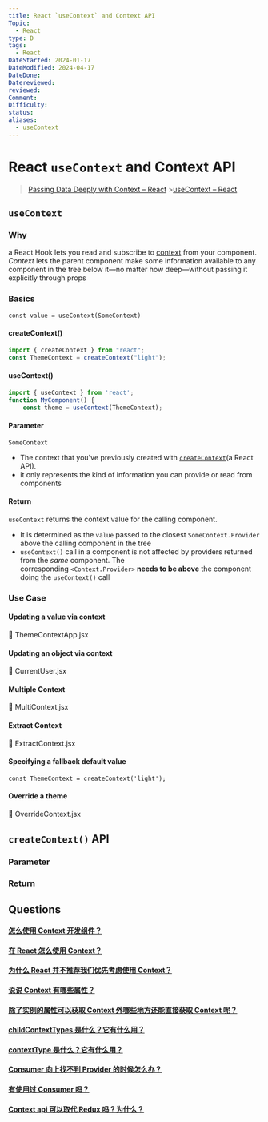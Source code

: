 ```yaml
---
title: React `useContext` and Context API
Topic:
  - React
type: D
tags:
  - React
DateStarted: 2024-01-17
DateModified: 2024-04-17
DateDone: 
Datereviewed: 
reviewed: 
Comment: 
Difficulty: 
status: 
aliases:
  - useContext
---
```


# React `useContext` and Context API

> [Passing Data Deeply with Context – React](https://react.dev/learn/passing-data-deeply-with-context) >[useContext – React](https://react.dev/reference/react/useContext)

## `useContext`

### Why

a React Hook lets you read and subscribe to [context](https://react.dev/learn/passing-data-deeply-with-context) from your component.
_Context_ lets the parent component make some information available to any component in the tree below it—no matter how deep—without passing it explicitly through props

### Basics

`const value = useContext(SomeContext)`

#### createContext()

```jsx
import { createContext } from "react";
const ThemeContext = createContext("light");
```

#### useContext()

```jsx
import { useContext } from 'react';
function MyComponent() {
	const theme = useContext(ThemeContext);
```

#### Parameter

`SomeContext`

- The context that you've previously created with [`createContext`](https://react.dev/reference/react/createContext)(a React API).
- it only represents the kind of information you can provide or read from components

#### Return

`useContext` returns the context value for the calling component.

- It is determined as the `value` passed to the closest `SomeContext.Provider` above the calling component in the tree
- `useContext()` call in a component is not affected by providers returned from the *same* component. The corresponding `<Context.Provider>` **needs to be above** the component doing the `useContext()` call

### Use Case

#### Updating a value via context

📌 ThemeContextApp.jsx

#### Updating an object via context

📌 CurrentUser.jsx

#### Multiple Context

📌 MultiContext.jsx

#### Extract Context

📌 ExtractContext.jsx

#### Specifying a fallback default value

`const ThemeContext = createContext('light');`

#### Override a theme

📌 OverrideContext.jsx

## `createContext()` API

### Parameter

### Return

## Questions

#### [怎么使用 Context 开发组件？](https://github.com/haizlin/fe-interview/issues/944)

#### [在 React 怎么使用 Context？](https://github.com/haizlin/fe-interview/issues/937)

#### [为什么 React 并不推荐我们优先考虑使用 Context？](https://github.com/haizlin/fe-interview/issues/943)

#### [说说 Context 有哪些属性？](https://github.com/haizlin/fe-interview/issues/945)

#### [除了实例的属性可以获取 Context 外哪些地方还能直接获取 Context 呢？](https://github.com/haizlin/fe-interview/issues/942)

#### [childContextTypes 是什么？它有什么用？](https://github.com/haizlin/fe-interview/issues/941)

#### [contextType 是什么？它有什么用？](https://github.com/haizlin/fe-interview/issues/940)

#### [Consumer 向上找不到 Provider 的时候怎么办？](https://github.com/haizlin/fe-interview/issues/939)

#### [有使用过 Consumer 吗？](https://github.com/haizlin/fe-interview/issues/938)

#### [Context api 可以取代 Redux 吗？为什么？](https://github.com/haizlin/fe-interview/issues/916)
